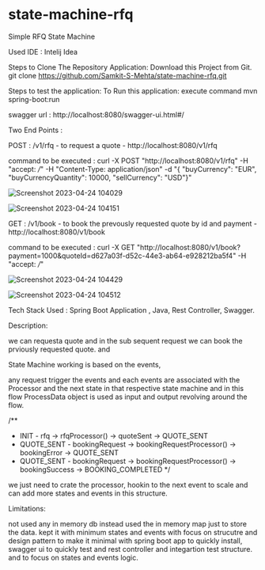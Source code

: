# state-machine-rfq

Simple RFQ State Machine

Used IDE : Intelij Idea

Steps to Clone The Repository Application:
Download this Project from Git.
git clone https://github.com/Samkit-S-Mehta/state-machine-rfq.git

Steps to test the application:
To Run this application:
execute command mvn spring-boot:run

swagger url : http://localhost:8080/swagger-ui.html#/

Two End Points  :

POST : /v1/rfq - to request a quote - http://localhost:8080/v1/rfq

command to be executed : curl -X POST "http://localhost:8080/v1/rfq" -H "accept: */*" -H "Content-Type: application/json" -d "{ \"buyCurrency\": \"EUR\", \"buyCurrencyQuantity\": 10000, \"sellCurrency\": \"USD\"}"

![Screenshot 2023-04-24 104029](https://user-images.githubusercontent.com/57173830/233905168-a65eee87-8861-4cac-99c4-877e985d166c.png)

![Screenshot 2023-04-24 104151](https://user-images.githubusercontent.com/57173830/233905314-19c70439-624e-4679-9532-b68317396c41.png)

GET : /v1/book - to book the prevously requested quote by id and payment - http://localhost:8080/v1/book

command to be executed : curl -X GET "http://localhost:8080/v1/book?payment=1000&quoteId=d627a03f-d52c-44e3-ab64-e928212ba5f4" -H "accept: */*"

![Screenshot 2023-04-24 104429](https://user-images.githubusercontent.com/57173830/233905683-5371be11-deeb-48fa-aabf-0787da8b6c17.png)

![Screenshot 2023-04-24 104512](https://user-images.githubusercontent.com/57173830/233905769-41a45faf-d5f4-4f86-b05f-a245ad36fc32.png)

Tech Stack Used : 
Spring Boot Application , Java, Rest Controller, Swagger.

Description: 

we can requesta quote and in the sub sequent request we can book the prviously requested quote. and 

State Machine working is based on the events,

any request trigger the events and each events are associated with the Processor and the next state in that respective state machine and in this flow ProcessData object is used as input and output revolving around the flow. 

/**
 * INIT       -  rfq               -> rfqProcessor()   -> quoteSent   -> QUOTE_SENT
 * QUOTE_SENT -  bookingRequest    -> bookingRequestProcessor() -> bookingError   -> QUOTE_SENT
 * QUOTE_SENT -  bookingRequest    -> bookingRequestProcessor() -> bookingSuccess -> BOOKING_COMPLETED
 */

we just need to crate the processor, hookin to the next event to scale and can add more states and events in this structure.

Limitations:

not used any in memory db instead used the in memory map just to store the data. kept it with minimum states and events with focus on strucutre and design pattern to make it minimal with spring boot app to quickly install, swagger ui to quickly test and rest controller and integartion test structure.
and to focus on states and events logic.
